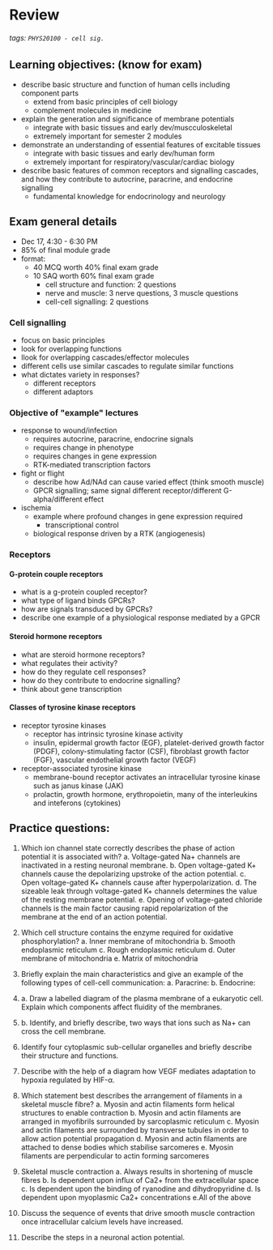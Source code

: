 # Review
###### tags: `PHYS20100 - cell sig.`

## Learning objectives: (know for exam)
- describe basic structure and function of human cells including component parts
    - extend from basic principles of cell biology
    - complement molecules in medicine
- explain the generation and significance of membrane potentials
    - integrate with basic tissues and early dev/muscculoskeletal
    - extremely important for semester 2 modules
- demonstrate an understanding of essential features of excitable tissues
    - integrate with basic tissues and early dev/human form
    - extremely important for respiratory/vascular/cardiac biology
- describe basic features of common receptors and signalling cascades, and how they contribute to autocrine, paracrine, and endocrine signalling
    - fundamental knowledge for endocrinology and neurology

## Exam general details
- Dec 17, 4:30 - 6:30 PM
- 85% of final module grade
- format:
    - 40 MCQ worth 40% final exam grade
    - 10 SAQ worth 60% final exam grade
        - cell structure and function: 2 questions
        - nerve and muscle: 3 nerve questions, 3 muscle questions
        - cell-cell signalling: 2 questions

### Cell signalling
- focus on basic principles
- look for overlapping functions
- llook for overlapping cascades/effector molecules
- different cells use similar cascades to regulate similar functions
- what dictates variety in responses?
    - different receptors
    - different adaptors

### Objective of "example" lectures
- response to wound/infection
    - requires autocrine, paracrine, endocrine signals
    - requires change in phenotype
    - requires changes in gene expression
    - RTK-mediated transcription factors
- fight or flight
    - describe how Ad/NAd can cause varied effect (think smooth muscle)
    - GPCR signalling; same signal different receptor/different G-alpha/different effect
- ischemia
    - example where profound changes in gene expression required
        - transcriptional control
    - biological response driven by a RTK (angiogenesis)

### Receptors
#### G-protein couple receptors
- what is a g-protein coupled receptor?
- what type of ligand binds GPCRs?
- how are signals transduced by GPCRs?
- describe one example of a physiological response mediated by a GPCR

#### Steroid hormone receptors
- what are steroid hormone receptors?
- what regulates their activity?
- how do they regulate cell responses?
- how do they contribute to endocrine signalling?
- think about gene transcription

#### Classes of tyrosine kinase receptors
- receptor tyrosine kinases
    - receptor has intrinsic tyrosine kinase activity
    - insulin, epidermal growth factor (EGF), platelet-derived growth factor (PDGF), colony-stimulating factor (CSF), fibroblast growth factor (FGF), vascular endothelial growth factor (VEGF)
- receptor-associated tyrosine kinase
    - membrane-bound receptor activates an intracellular tyrosine kinase such as janus kinase (JAK)
    - prolactin, growth hormone, erythropoietin, many of the interleukins and inteferons (cytokines)

## Practice questions:
1. Which ion channel state correctly describes the phase of action potential it is associated with?
a. Voltage-gated Na+ channels are inactivated in a resting neuronal membrane.
b. Open voltage-gated K+ channels cause the depolarizing upstroke of the action potential.
c. Open voltage-gated K+ channels cause after hyperpolarization.
d. The sizeable leak through voltage-gated K+ channels determines the value of the resting membrane potential.
e. Opening of voltage-gated chloride channels is the main factor causing rapid repolarization of the membrane at the end of an action potential.

2. Which cell structure contains the enzyme required for oxidative phosphorylation?
a. Inner membrane of mitochondria
b. Smooth endoplasmic reticulum
c. Rough endoplasmic reticulum
d. Outer membrane of mitochondria
e. Matrix of mitochondria

3. Briefly explain the main characteristics and give an example of the following types of cell-cell communication:
a. Paracrine: 
b. Endocrine: 

4. a. Draw a labelled diagram of the plasma membrane of a eukaryotic cell. Explain which components affect fluidity of the membranes.

4. b. Identify, and briefly describe, two ways that ions such as Na+ can cross the cell membrane.

5. Identify four cytoplasmic sub-cellular organelles and briefly describe their structure and functions.

6. Describe with the help of a diagram how VEGF mediates adaptation to hypoxia regulated by HIF-α.

7. Which statement best describes the arrangement of filaments in a skeletal muscle fibre?
a. Myosin and actin filaments form helical structures to enable contraction
b. Myosin and actin filaments are arranged in myofibrils surrounded by sarcoplasmic reticulum
c. Myosin and actin filaments are surrounded by transverse tubules in order to allow action potential propagation
d. Myosin and actin filaments are attached to dense bodies which stabilise sarcomeres
e. Myosin filaments are perpendicular to actin forming sarcomeres

8. Skeletal muscle contraction
a. Always results in shortening of muscle fibres
b. Is dependent upon influx of Ca2+ from the extracellular space
c. Is dependent upon the binding of ryanodine and dihydropyridine
d. Is dependent upon myoplasmic Ca2+ concentrations
e.All of the above

9. Discuss the sequence of events that drive smooth muscle contraction once intracellular calcium levels have increased.

10. Describe the steps in a neuronal action potential.
